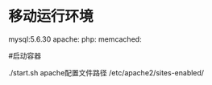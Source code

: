 # 移动运行环境 

mysql:5.6.30
apache:
php:
memcached:

#启动容器

./start.sh
apache配置文件路径
/etc/apache2/sites-enabled/

